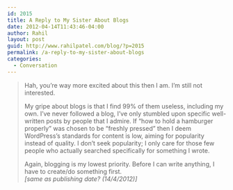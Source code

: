 ```yaml
---
id: 2015
title: A Reply to My Sister About Blogs
date: 2012-04-14T11:43:46-04:00
author: Rahil
layout: post
guid: http://www.rahilpatel.com/blog/?p=2015
permalink: /a-reply-to-my-sister-about-blogs
categories:
  - Conversation
---
```

> Hah, you&#8217;re way more excited about this then I am. I&#8217;m still not interested.
> 
> My gripe about blogs is that I find 99% of them useless, including my own. I&#8217;ve never followed a blog, I&#8217;ve only stumbled upon specific well-written posts by people that I admire. If &#8220;how to hold a hamburger properly&#8221; was chosen to be &#8220;freshly pressed&#8221; then I deem WordPress&#8217;s standards for content is low, aiming for popularity instead of quality. I don&#8217;t seek popularity; I only care for those few people who actually searched specifically for something I wrote.
> 
> Again, blogging is my lowest priority. Before I can write anything, I have to create/do something first.  
> <cite>[same as publishing date? (14/4/2012)]</cite>
